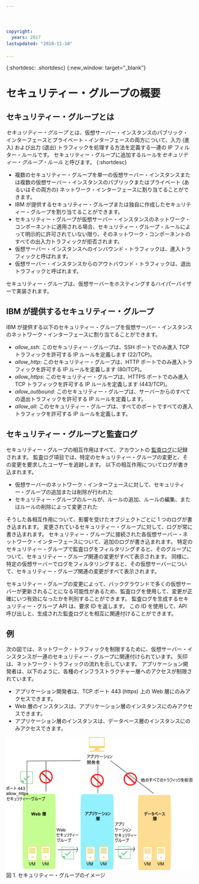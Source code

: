 ```yaml
---



copyright:
  years: 2017
lastupdated: "2018-11-10"

---
```


{:shortdesc: .shortdesc}
{:new_window: target="_blank"}

# セキュリティー・グループの概要

## セキュリティー・グループとは
*セキュリティー・グループ* とは、仮想サーバー・インスタンスのパブリック・インターフェースとプライベート・インターフェースの両方について、入力 (進入) および出力 (退出) トラフィックを処理する方法を定義する一連の IP フィルター・ルールです。 セキュリティー・グループに追加するルールを*セキュリティー・グループ・ルール* と呼びます。
{:shortdesc}

* 複数のセキュリティー・グループを単一の仮想サーバー・インスタンスまたは複数の仮想サーバー・インスタンスのパブリックまたはプライベート (あるいはその両方の) ネットワーク・インターフェースに割り当てることができます。
* IBM が提供するセキュリティー・グループまたは独自に作成したセキュリティー・グループを割り当てることができます。
* セキュリティー・グループが仮想サーバー・インスタンスのネットワーク・コンポーネントに適用される場合、セキュリティー・グループ・ルールによって明示的に許可されていない限り、そのネットワーク・コンポーネントのすべての出入力トラフィックが拒否されます。
* 仮想サーバー・インスタンスへのインバウンド・トラフィックは、進入トラフィックと呼ばれます。
* 仮想サーバー・インスタンスからのアウトバウンド・トラフィックは、退出トラフィックと呼ばれます。

セキュリティー・グループは、仮想サーバーをホスティングするハイパーバイザーで実装されます。

## IBM が提供するセキュリティー・グループ
IBM が提供する以下のセキュリティー・グループを仮想サーバー・インスタンスのネットワーク・インターフェースに割り当てることができます。

* *allow_ssh*: このセキュリティー・グループは、SSH ポートでのみ進入 TCP トラフィックを許可する IP ルールを定義します (22/TCP)。
* *allow_http*: このセキュリティー・グループは、HTTP ポートでのみ進入トラフィックを許可する IP ルールを定義します (80/TCP)。
* *allow_https*: このセキュリティー・グループは、HTTPS ポートでのみ進入 TCP トラフィックを許可する IP ルールを定義します (443/TCP)。
* *allow_outbound*: このセキュリティー・グループは、サーバーからのすべての退出トラフィックを許可する IP ルールを定義します。
* *allow_all*: このセキュリティー・グループは、すべてのポートですべての進入トラフィックを許可する IP ルールを定義します。

## セキュリティー・グループと監査ログ
セキュリティー・グループの相互作用はすべて、アカウントの [監査ログ](/docs/customer-portal/cpmonenv.html#cp_viewacctauditlog)に記録されます。 監査ログ項目では、特定のセキュリティー・グループの変更と、その変更を要求したユーザーを追跡します。 以下の相互作用についてログが書き込まれます。
* 仮想サーバーのネットワーク・インターフェースに対して、セキュリティー・グループの追加または削除が行われた
* セキュリティー・グループのルールが、ルールの追加、ルールの編集、またはルールの削除によって変更された

そうした各相互作用について、影響を受けたオブジェクトごとに 1 つのログが書き込まれます。 変更されているセキュリティー・グループに対して、ログが常に書き込まれます。 セキュリティー・グループに接続された各仮想サーバー・ネットワーク・インターフェースについて、追加のログが書き込まれます。 特定のセキュリティー・グループで監査ログをフィルタリングすると、そのグループについて、セキュリティー・グループ関連の変更がすべて表示されます。 同様に、特定の仮想サーバーでログをフィルタリングすると、その仮想サーバーについて、セキュリティー・グループ関連の変更がすべて表示されます。

セキュリティー・グループの変更によって、バックグラウンドで多くの仮想サーバーが更新されることになる可能性があるため、監査ログを使用して、変更が正確にいつ有効になったかを判別することができます。  監査ログを生成するセキュリティー・グループ API は、要求 ID を返します。 この ID を使用して、API 呼び出しと、生成された監査ログとを相互に関連付けることができます。

## 例
次の図では、ネットワーク・トラフィックを制限するために、仮想サーバー・インスタンスが一連のセキュリティー・グループに関連付けられています。 矢印は、ネットワーク・トラフィックの流れを示しています。 アプリケーション開発者は、以下のように、各種のインフラストラクチャー層へのアクセスが制限されています。

* アプリケーション開発者は、TCP ポート 443 (https) 上の Web 層にのみアクセスできます。
* Web 層のインスタンスは、アプリケーション層のインスタンスにのみアクセスできます。
* アプリケーション層のインスタンスは、データベース層のインスタンスにのみアクセスできます。 

![セキュリティー・グループのイメージ](images/SecurityGroups.png "イメージは、一連のセキュリティー・グループが有効になっているネットワーク・トラフィックの流れを示しています") 図 1. セキュリティー・グループのイメージ


